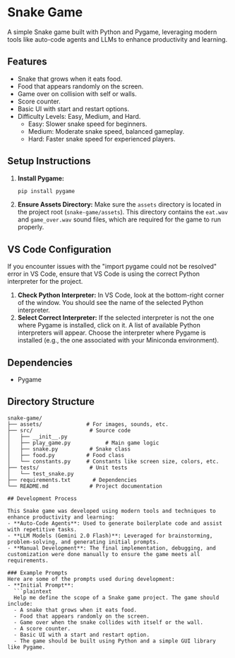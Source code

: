 # Snake Game

A simple Snake game built with Python and Pygame, leveraging modern tools like auto-code agents and LLMs to enhance productivity and learning.

## Features

- Snake that grows when it eats food.
- Food that appears randomly on the screen.
- Game over on collision with self or walls.
- Score counter.
- Basic UI with start and restart options.
- Difficulty Levels: Easy, Medium, and Hard.
  - Easy: Slower snake speed for beginners.
  - Medium: Moderate snake speed, balanced gameplay.
  - Hard: Faster snake speed for experienced players.

## Setup Instructions

1. **Install Pygame:**
   ```bash
   pip install pygame
   ```

2. **Ensure Assets Directory:**
   Make sure the `assets` directory is located in the project root (`snake-game/assets`). This directory contains the `eat.wav` and `game_over.wav` sound files, which are required for the game to run properly.

## VS Code Configuration

If you encounter issues with the "import pygame could not be resolved" error in VS Code, ensure that VS Code is using the correct Python interpreter for the project.

1.  **Check Python Interpreter:** In VS Code, look at the bottom-right corner of the window. You should see the name of the selected Python interpreter.
2.  **Select Correct Interpreter:** If the selected interpreter is not the one where Pygame is installed, click on it. A list of available Python interpreters will appear. Choose the interpreter where Pygame is installed (e.g., the one associated with your Miniconda environment).

## Dependencies

- Pygame

## Directory Structure

```
snake-game/
├── assets/              # For images, sounds, etc.
├── src/                  # Source code
│   ├── __init__.py
│   ├── play_game.py           # Main game logic
│   ├── snake.py          # Snake class
│   ├── food.py          # Food class
│   └── constants.py     # Constants like screen size, colors, etc.
├── tests/                # Unit tests
│   └── test_snake.py
├── requirements.txt       # Dependencies
└── README.md             # Project documentation

## Development Process

This Snake game was developed using modern tools and techniques to enhance productivity and learning:
- **Auto-Code Agents**: Used to generate boilerplate code and assist with repetitive tasks.
- **LLM Models (Gemini 2.0 Flash)**: Leveraged for brainstorming, problem-solving, and generating initial prompts.
- **Manual Development**: The final implementation, debugging, and customization were done manually to ensure the game meets all requirements.

### Example Prompts
Here are some of the prompts used during development:
- **Initial Prompt**:  
  ```plaintext
  Help me define the scope of a Snake game project. The game should include:
  - A snake that grows when it eats food.
  - Food that appears randomly on the screen.
  - Game over when the snake collides with itself or the wall.
  - A score counter.
  - Basic UI with a start and restart option.
  - The game should be built using Python and a simple GUI library like Pygame.
